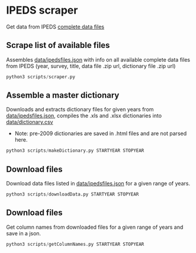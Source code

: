 # IPEDS scraper

Get data from IPEDS [complete data files](http://nces.ed.gov/ipeds/datacenter/DataFiles.aspx)

## Scrape list of available files
Assembles [data/ipedsfiles.json](data/ipedsfiles.json) with info on all available complete data files from IPEDS (year, survey, title, data file .zip url, dictionary file .zip url)
```python
python3 scripts/scraper.py
```

## Assemble a master dictionary
Downloads and extracts dictionary files for given years from [data/ipedsfiles.json](data/ipedsfiles.json), compiles the .xls and .xlsx dictionaries into [data/dictionary.csv](data/dictionary.csv)
* Note: pre-2009 dictionaries are saved in .html files and are not parsed here.
```python
python3 scripts/makeDictionary.py STARTYEAR STOPYEAR
```

## Download files
Download data files listed in [data/ipedsfiles.json](data/ipedsfiles.json) for a given range of years.
```python
python3 scripts/downloadData.py STARTYEAR STOPYEAR
```

## Download files
Get column names from downloaded files for a given range of years and save in a json.
```python
python3 scripts/getColumnNames.py STARTYEAR STOPYEAR
```